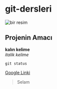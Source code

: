 # git-dersleri

![bir resim](https://www.google.com/url?sa=i&source=images&cd=&cad=rja&uact=8&ved=2ahUKEwjzjYGOpaXgAhUhzYUKHUAqAQAQjRx6BAgBEAU&url=https%3A%2F%2Findigodergisi.com%2Fcategory%2Fresim-kultur-sanat%2F&psig=AOvVaw2vLECjC7LM3RORrYqA4vMK&ust=1549480042757942)

## Projenin Amacı
**kalın kelime** </br>
*italik kelime*

`git status`

[Google Linki](http://www.google.com)

> Selam
